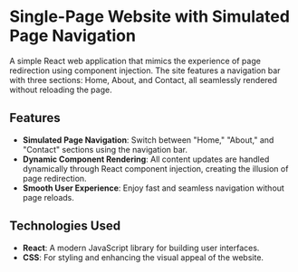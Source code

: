 # Single-Page Website with Simulated Page Navigation  

A simple React web application that mimics the experience of page redirection using component injection. The site features a navigation bar with three sections: Home, About, and Contact, all seamlessly rendered without reloading the page.  

## Features  
- **Simulated Page Navigation**: Switch between "Home," "About," and "Contact" sections using the navigation bar.  
- **Dynamic Component Rendering**: All content updates are handled dynamically through React component injection, creating the illusion of page redirection.  
- **Smooth User Experience**: Enjoy fast and seamless navigation without page reloads.  

## Technologies Used  
- **React**: A modern JavaScript library for building user interfaces.  
- **CSS**: For styling and enhancing the visual appeal of the website. 